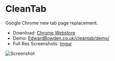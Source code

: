 CleanTab
========

Google Chrome new tab page replacement.

* Download: [Chrome Webstore](https://chrome.google.com/webstore/detail/clean-tab-new-tab-replace/fnigjhmjaojlnmkfnfafhgeikgbakdph)
* Demo: [EdwardBowden.co.uk/cleantab/demo/](http://edwardbowden.co.uk/cleantab/demo/)
* Full Res Screenshots: [Imgur](https://imgur.com/a/V0qgO)

![Screenshot](http://i.imgur.com/UGpNSgG.jpg "Screenshot")
